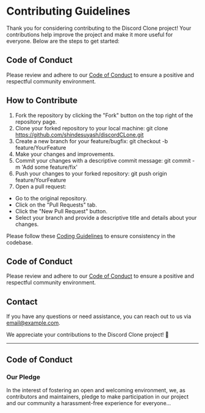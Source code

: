 # Contributing Guidelines

Thank you for considering contributing to the Discord Clone project! Your contributions help improve the project and make it more useful for everyone. Below are the steps to get started:

## Code of Conduct

Please review and adhere to our [Code of Conduct](CODE_OF_CONDUCT.md) to ensure a positive and respectful community environment.

## How to Contribute

1. Fork the repository by clicking the "Fork" button on the top right of the repository page.
2. Clone your forked repository to your local machine:
git clone  https://github.com/shindesuyash/discordCLone.git
3. Create a new branch for your feature/bugfix:
git checkout -b feature/YourFeature
4. Make your changes and improvements.
5. Commit your changes with a descriptive commit message:
git commit -m 'Add some feature/fix'
6. Push your changes to your forked repository:
git push origin feature/YourFeature
7. Open a pull request:
- Go to the original repository.
- Click on the "Pull Requests" tab.
- Click the "New Pull Request" button.
- Select your branch and provide a descriptive title and details about your changes.

Please follow these [Coding Guidelines](#coding-guidelines) to ensure consistency in the codebase.

## Code of Conduct

Please review and adhere to our [Code of Conduct](#code-of-conduct) to ensure a positive and respectful community environment.

## Contact

If you have any questions or need assistance, you can reach out to us via [email@example.com](mailto:email@example.com).

We appreciate your contributions to the Discord Clone project! 🎉

---

## Code of Conduct

### Our Pledge

In the interest of fostering an open and welcoming environment, we, as contributors and maintainers, pledge to make participation in our project and our community a harassment-free experience for everyone...

<!-- Rest of the code of conduct -->

